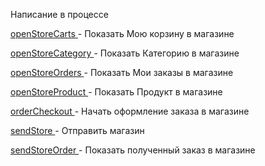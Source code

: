 Написание в процессе







[openStoreCarts ](/docs-test/reactions/openstorecarts)- Показать Мою корзину в магазине

[openStoreCategory ](/docs-test/reactions/openstorecategory)- Показать Категорию в магазине

[openStoreOrders ](/docs-test/reactions/openstoreorders)- Показать Мои заказы в магазине

[openStoreProduct ](/docs-test/reactions/openstoreproduct)- Показать Продукт в магазине

[orderCheckout ](/docs-test/reactions/ordercheckout)- Начать оформление заказа в магазине

[sendStore ](/docs-test/reactions/sendstore)- Отправить магазин

[sendStoreOrder ](/docs-test/reactions/sendstoreorder)- Показать полученный заказ в магазине